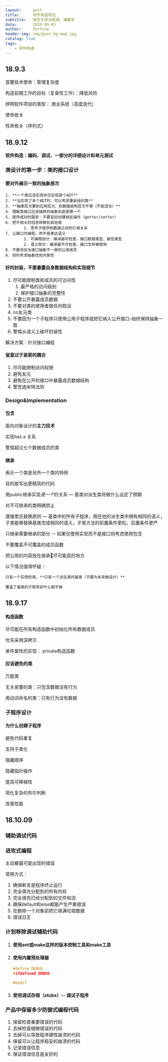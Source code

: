 ```yaml
---
layout:     post   				   
title:      软件构造笔记 				
subtitle:   南京大学冯桂焕、潘敏学
date:       2018-09-03				
author:     Fortune					
header-img: img/post-bg-map.jpg 	
catalog: true 					
tags:								
    - 软件构造
---
```


## 18.9.3

首要技术使命：管理复杂度

构造前期工作的目标（复查性工作）：降低风险

辨明软件项目的类型：
商业系统（高度迭代）

使命攸关

性命攸关（序列式）


## 18.9.12

**软件构造：编码、调试、一部分的详细设计和单元测试**

### 类设计的第一步：类的接口设计

#### 要对外展示一致的抽象层次

 	1. **一个类应该实现并仅实现是个ADT**
	2. **当实现了多个ADT时，可以考虑重新组织类**
	3. **抽象层次要到应用层次、到数据结构层次不够（不能混合）**
	4. 理解类接口应该捕获的抽象到底是哪一个
	5. 提供成对的服务：不要盲目创建相反操作（getter/setter）
	6. 把不相关的信息转移到其他类
    		1. 思考子程序和数据之间的引用关系
	7. 让接口可编程，而不是表达语义
    		1. 可编程部分：编译器可检查，接口数据类型、属性类型
    		2. 语义部分：编译器不可检查，接口怎样被使用
	8. 不要添加与接口抽象不一致的公用成员
	9. 同时考虑抽象性和内聚性

#### 好的封装，不要暴露自身数据结构和实现细节

1. 尽可能限制类和成员的可访问性
   1. 最严格的访问级别
   2. 保护接口抽象的完整性
2. 不要公开暴露成员数据
3. 不要对类的使用者做任何假设
4. no友元类
5. 不要因为一个子程序只使用公用子程序就把它纳入公开接口-始终保持抽象一致
6. 警惕从语义上破坏封装性

解决方案：针对接口编程

#### 留意过于紧密的耦合

1. 尽可能限制访问权限
2. 避免友元
3. 避免在公开的接口中暴露成员数据结构
4. 警觉迪米特法则

### Design&Implementation

#### 包含

面向对象设计的**主力技术**

实现has a 关系

警惕超过七个数据成员的类

#### 继承

表示一个类是另外一个类的特例

目的是写出更精简的代码

用public继承实现*是一个*的关系 — 基类对派生类将做什么设定了预期

对不可继承的类明确禁止

遵循里氏替换原则 — 基类中的所有子程序，用在他的派生类中拥有相同的语义，子类能够替换基类完成相同的语义，子类方法的前置条件更松，后置条件更严

只继承需要继承的部分 -- 如果仅使用实现而不是接口则考虑使用包含

不要覆盖不可覆盖的成员函数

把公用的内容放在继承🌲尽可能高的地方

以下情况值得怀疑：

	只有一个实例的类，**只有一个派生类的基类（不要为未来做设计）**
	
	覆盖了基类的子程序却什么都不做



## 18.9.17

#### 构造函数

尽可能在所有构造函数中初始化所有数据成员

优先采用深拷贝

单件属性的实现： private构造函数

#### 应该避免的类

万能类

无关紧要的类：只包含数据没有行为

用动词命名的类：只有行为没有数据



### 子程序设计

#### 为什么创建子程序

避免代码重复

支持子类化

隐藏顺序

隐藏指针操作

提高可移植性

简化复杂的布尔判断

改善性能

## 18.10.09

### 辅助调试代码



### 进攻式编程

主动暴露可能出现的错误

常用方式：

1. 确保断言是程序终止运行
2. 完全填充分配到的所有内存
3. 完全填充已经分配到的文件和流
4. 确保default和else都能产生严重错误
5. 在删除一个对象前把它填满垃圾数据
6. 错误日志



### 计划移除调试辅助代码

1. #### 使用ant或make这样的版本控制工具和make工具

2. #### 使用内置预处理器

   ```c++
   #define DEBUG
   #ifdefined DEBUG
   
   #endif
   ```

3. #### 使用调试存根（stubs）-- 调试子程序



### 产品中保留多少防御式编程代码

1. 保留检查重要错误的代码
2. 去掉检查细微错误的代码
3. 去掉可以导致程序硬性崩溃的代码
4. 保留可以让程序稳妥的崩溃的代码
5. 记录错误信息
6. 保证错误信息是友好的


